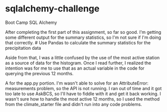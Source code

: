 # sqlalchemy-challenge
Boot Camp SQL Alchemy

After completing the first part of this assignment, so far so good. I'm getting some different output for the summary statistics, so I'm not sure if I'm doing that correctly. # Use Pandas to calculate the summary statistics for the precipitation data

Aside from that, I was a little confused by the use of the most active station as a source of data for the histogram. Once I read further, I realized the intention was for me to use that as an actual variable in the code for querying the previous 12 months.  

A for the app.py portion. I'm wasn't able to solve for an AttributeError: measurements problem, so the API is not running. I ran out of time and it got too late to use AskBCS, so I'll have to fiddle with it and get it back working. I wasn't sure how to handle the most active 12 months, so I used the method from the climate_starter file and didn't run into any code problems. 